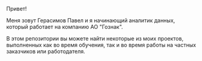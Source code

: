 Привет!

Меня зовут Герасимов Павел и я начинающий аналитик данных, который работает на компанию АО "Гознак". 

В этом репозитории вы можете найти некоторые из моих проектов, выполненных как во время обучения, так и во время работы на частных заказчиков или работодателя.
